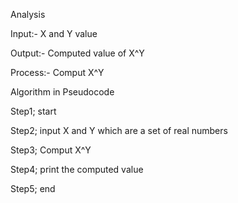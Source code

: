 Analysis 

Input:- X and Y value 

Output:- Computed value of X^Y

Process:- Comput X^Y

Algorithm in Pseudocode

Step1; start

Step2; input X and Y which are a set of real numbers 

Step3; Comput X^Y

Step4; print the computed value 

Step5; end


